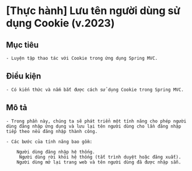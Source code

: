 # [Thực hành] Lưu tên người dùng sử dụng Cookie (v.2023)
## Mục tiêu

    - Luyện tập thao tác với Cookie trong ứng dụng Spring MVC.
## Điều kiện

    - Có kiến thức và nắm bắt được cách sử dụng Cookie trong Spring MVC.
## Mô tả

    - Trong phần này, chúng ta sẽ phát triển một tính năng cho phép người dùng đăng nhập ứng dụng và lưu lại tên người dùng cho lần đăng nhập tiếp theo nếu đăng nhập thành công.

    - Các bước của tính năng bao gồm:

        Người dùng đăng nhập hệ thống.
         Người dùng rời khỏi hệ thống (tắt trình duyệt hoặc đăng xuất).
        Người dùng mở lại trang web và tên người dùng đã được nhập sẵn.

